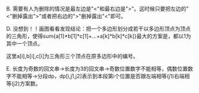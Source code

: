 B. 需要有人为删除的情况是最左边是"<"和最右边是">"。这时候只要把左边的"<"删掉露出">"或者把右边的">"删掉露出"<"即可。

D. 没想到！！画图看看发现结论：把一个多边形划分成若干以多边形顶点为顶点的三角形，使得sum{a[1]*b[1]*c[1]+...+a[k]*b[k]*c[k]}最大的方案是，都以1为其中一个顶点。

   这里a[i],b[i],c[i]为三角形三个顶点在原多边形中的编号。
   
E. 长度为奇数的回文串->长度为3的回文串->奇数位置数字不能相等，偶数位置数字不能相等->分段dp，dp[i,j1,j2]表示到本段第i个位置是否跟左端相等(j1)右端相等(j2)方案数。
